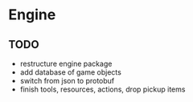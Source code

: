 # Engine

## TODO
- restructure engine package
- add database of game objects
- switch from json to protobuf
- finish tools, resources, actions, drop pickup items